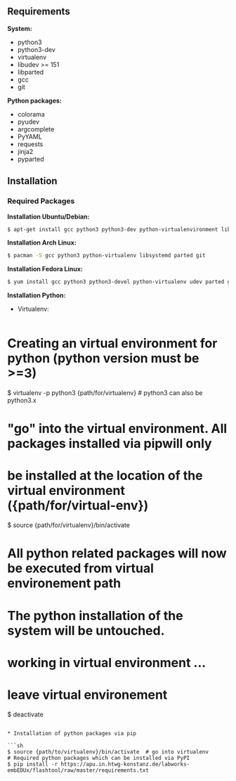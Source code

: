 ## Requirements

__System:__

- python3
- python3-dev
- virtualenv
- libudev >= 151
- libparted
- gcc
- git

__Python packages:__

- colorama
- pyudev
- argcomplete
- PyYAML
- requests
- jinja2
- pyparted


## Installation

### Required Packages

__Installation Ubuntu/Debian:__

  ```sh
$ apt-get install gcc python3 python3-dev python-virtualenvironment libudev-dev libparted git
  ```

__Installation Arch Linux:__

  ```sh
$ pacman -S gcc python3 python-virtualenv libsystemd parted git
  ```

__Installation Fedora Linux:__

  ```sh
$ yum install gcc python3 python3-devel python-virtualenv udev parted git
  ```

__Installation Python:__


* Virtualenv:

  ```sh
# Creating an virtual environment for python (python version must be >=3)
$ virtualenv -p python3  {path/for/virtualenv}  # python3 can also be python3.x

# "go" into the virtual environment. All packages installed via pipwill only
# be installed at the location of the virtual environment ({path/for/virtual-env})

$ source {path/for/virtualenv}/bin/activate

# All python related packages will now be executed from virtual environement path
# The python installation of the system will be untouched.


# working in virtual environment ...


# leave virtual environement
$ deactivate

  ```

* Installation of python packages via pip

  ```sh
$ source {path/to/virtualenv}/bin/activate  # go into virtualenv
# Required python packages which can be installed via PyPI
$ pip install -r https://apu.in.htwg-konstanz.de/labworks-embEDUx/flashtool/raw/master/requirements.txt
  ```
